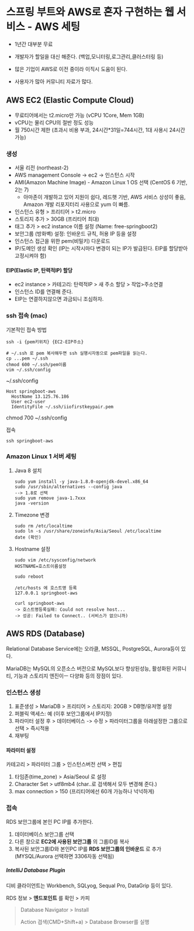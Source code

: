 # 스프링 부트와 AWS로 혼자 구현하는 웹 서비스 - AWS 세팅

* 1년간 대부분 무료

* 개발자가 할일을 대신 해준다. (백업,모니터링,로그관리,클러스터링 등)

* 많은 기업이 AWS로 이전 중이라 이직시 도움이 된다. 

* 사용자가 많아 커뮤니티 자료가 많다. 

  

## AWS EC2 (Elastic Compute Cloud)

* 무료티어에서는 t2.micro만 가능 (vCPU 1Core, Mem 1GB) 
* vCPU는 물리 CPU의 절반 정도 성능
* 월 750시간 제한 (초과시 비용 부과, 24시간*31일=744시간, 1대 사용시 24시간 가능)

### 생성

* 서울 리전 (northeast-2)
* AWS management Console -> ec2 -> 인스턴스 시작 
* AMI(Amazon Machine Image) - Amazon Linux 1 OS 선택 (CentOS 6 기반, 2는 7)
  * 아마존이 개발하고 있어 지원이 쉽다, 레드햇 기반, AWS 서비스 상성이 좋음, Amazon 개발 리포지터리 사용으로 yum 이 빠름. 
* 인스턴스 유형 > 프리티어 > t2.micro
* 스토리지 추가 > 30GB (프리티어 최대) 
* 태그 추가 > ec2 instance 이름 설정 (Name: free-springboot2)
* 보안그룹 (방화벽) 설정: 인바운드 규칙, 허용 IP 등을 설정
* 인스턴스 접근을 위한 pem(비밀키) 다운로드 
* IP/도메인 생성 확인 (IP는 시작시마다 변경이 되는 IP가 발급된다. EIP를 할당받아 고정시켜야 함)

#### EIP(Elastic IP, 탄력적IP) 할당

* ec2 instance > 카테고리: 탄력적IP > 새 주소 할당 > 작업>주소연결 
* 인스턴스 ID를 연결해 준다. 
* EIP는 연결하지않으면 과금되니 조심하자. 

### ssh 접속 (mac)

기본적인 접속 방법

```
ssh -i {pem키위치} {EC2-EIP주소}

# ~/.ssh 로 pem 복사해두면 ssh 실행시자동으로 pem파일을 읽는다. 
cp ...pem ~/.ssh
chmod 600 ~/.ssh/pem이름
vim ~/.ssh/config

```

~/.ssh/config

```shell
Host springboot-aws
  HostName 13.125.76.186
  User ec2-user
  IdentityFile ~/.ssh/iiofirstkeypair.pem
```

chmod 700 ~/.ssh/config

접속

```
ssh springboot-aws
```



### Amazon Linux 1 서버 세팅

1. Java 8 설치

   ```
   sudo yum install -y java-1.8.0-openjdk-devel.x86_64
   sudo /usr/sbin/alternatives --config java
   --> 1.8로 선택
   sudo yum remove java-1.7xxx
   java -version 
   ```

   

2. Timezone 변경

   ```
   sudo rm /etc/localtime
   sudo ln -s /usr/share/zoneinfo/Asia/Seoul /etc/localtime
   date (확인)
   ```

3. Hostname 설정

   ```
   sudo vim /etc/sysconfig/network 
   HOSTNAME=호스트이름설정
   
   sudo reboot
   
   /etc/hosts 에 호스트명 등록
   127.0.0.1 springboot-aws
   
   curl springboot-aws
   -> 호스트명등록실패: Could not resolve host...
   -> 성공: Failed to Connect.. (서비스가 없으니까)
   
   ```

## AWS RDS (Database)

Relational Database Service에는 오라클, MSSQL, PostgreSQL, Aurora등이 있다. 

MariaDB는 MySQL의 오픈소스 버전으로 MySQL보다 향상된성능, 활성화된 커뮤니티, 기능과 스토리지 엔진이ㅡ 다양화 등의 장점이 있다. 

### 인스턴스 생성

1. 표준생성 > MariaDB > 프리티어 > 스토리지: 20GB > DB명/유저명 설정
2. 퍼블릭 액세스: 예 (이후 보안그룹에서 IP지정) 
3. 파라미터 설정 후 > 데이터베이스 -> 수정 > 파라미터그룹을 아래설정한 그룹으로 선택 > 즉시적용
4. 재부팅

#### 파라미터 설정

카테고리 > 파라미터 그룹 > 인스턴스버전 선택 > 편집

1. 타임존(time_zone) > Asia/Seoul 로 설정
2. Character Set > utf8mb4 (char..로 검색해서 모두 변경해 준다.)
3. max connection > 150 (프리티어에선 60개 가능하나 넉넉하게)

### 접속

RDS 보안그룹에 본인 PC IP를 추가한다. 

1. 데이터베이스 보안그룹 선택
2. 다른 창으로 **EC2에 사용된 보안그룹** 의 그룹ID를 복사 
3. 복사된 보안그룹ID와 본인PC IP를 **RDS 보안그룹의 인바운드** 로 추가 (MYSQL/Aurora 선택하면 3306자동 선택됨)

##### IntelliJ Database Plugin

디비 클라이언트는 Workbench, SQLyog, Sequal Pro, DataGrip 등이 있다. 

RDS 정보 > **엔드포인트** 를 확인 > 카피 

> Database Navigator > Install
>
> Action 검색(CMD+Shift+a) > Database Browser를 실행

